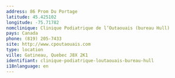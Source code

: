 ```yaml
---
address: 86 Prom Du Portage
latitude: 45.425102
longitude: -75.71782
nomclinique: Clinique Podiatrique de l’Outaouais (bureau Hull)
pays: Canada
phone: (819) 205-7433
site: http://www.cpoutaouais.com
type: location
ville: Gatineau, Quebec J8X 2K1
identifiant: clinique-podiatrique-loutaouais-bureau-hull
i18nlanguage: en
---
```


